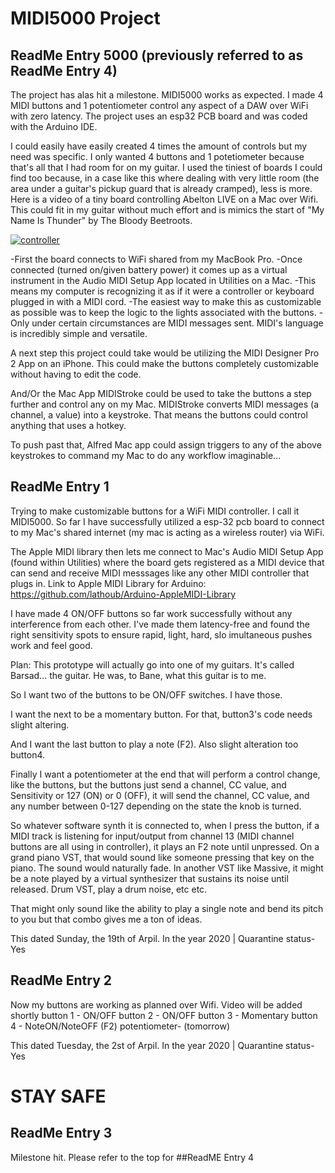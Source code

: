 

# MIDI5000 Project

## ReadMe Entry 5000 (previously referred to as ReadMe Entry 4) 
The project has alas hit a milestone. MIDI5000 works as expected. I made 4 MIDI buttons and 1 potentiometer control any aspect of a DAW over WiFi with zero latency. The project uses an esp32 PCB board and was coded with the Arduino IDE.

I could easily have easily created 4 times the amount of controls but my need was specific. I only wanted 4 buttons and 1 potetiometer because that's all that I had room for on my guitar. I used the tiniest of boards I could find too because, in a case like this where dealing with very little room (the area under a guitar's pickup guard that is already cramped), less is more. Here is a video of a tiny board controlling Abelton LIVE on a Mac over Wifi. This could fit in my guitar without much effort and is mimics the start of "My Name Is Thunder" by The Bloody Beetroots.

[![controller](https://i.imgur.com/krYbIUo.png)](https://www.youtube.com/watch?v=WkeB3Opa6Q4 "esp-32 buttons with a potentiometer controlling Ableton LIVE via MIDI")

-First the board connects to WiFi shared from my MacBook Pro.
-Once connected (turned on/given battery power) it comes up as a virtual instrument in the Audio MIDI Setup App located in Utilities on a Mac.
-This means my computer is recognizing it as if it were a controller or keyboard plugged in with a MIDI cord.
-The easiest way to make this as customizable as possible was to keep the logic to the lights associated with the buttons. 
-Only under certain circumstances are MIDI messages sent. MIDI's language is incredibly simple and versatile.  

A next step this project could take would be utilizing the MIDI Designer Pro 2 App on an iPhone. This could make the buttons completely customizable without having to edit the code. 

And/Or the Mac App MIDIStroke could be used to take the buttons a step further and control any on my Mac.  MIDIStroke converts MIDI messages (a channel, a value) into a keystroke.  That means the buttons could control anything that uses a hotkey. 

To push past that, Alfred Mac app could assign triggers to any of the above keystrokes to command my Mac to do any workflow imaginable... 


## ReadMe Entry 1
Trying to make customizable buttons for a WiFi MIDI controller. I call it MIDI5000. So far I have successfully utilized a esp-32 pcb board to connect to my Mac's shared internet (my mac is acting as a wireless router) via WiFi.  

The Apple MIDI library then lets me connect to Mac's Audio MIDI Setup App (found within Utilities) where the board gets registered as a MIDI device that can send and receive MIDI messsages like any other MIDI controller that plugs in.
Link to Apple MIDI Library for Arduino: https://github.com/lathoub/Arduino-AppleMIDI-Library

I have made 4 ON/OFF buttons so far work successfully without any interference from each other. I've made them latency-free and found the right sensitivity spots to ensure rapid, light, hard, slo imultaneous pushes work and feel good.

Plan:
This prototype will actually go into one of my guitars. It's called Barsad... the guitar. He was, to Bane, what this guitar is to me. 

So I want two of the buttons to be ON/OFF switches. I have those.

I want the next to be a momentary button. For that, button3's code needs slight altering.

And I want the last button to play a note (F2). Also slight alteration too button4.  

Finally I want a potentiometer at the end that will perform a control change, like the buttons, but the buttons just send a channel, CC value, and Sensitivity or 127 (ON) or 0 (OFF), it will send the channel, CC value, and any number between 0-127 depending on the state the knob is turned.

So whatever software synth it is connected to, when I press the button, if a MIDI track is listening for input/output from channel 13 (MIDI channel buttons are all using in controller), it plays an F2 note until unpressed. On a grand piano VST, that would sound like someone pressing that key on the piano. The sound would naturally fade. In another VST like Massive, it might be a note played by a virtual synthesizer that sustains its noise until released.  Drum VST, play a drum noise, etc etc.  

That might only sound like the ability to play a single note and bend its pitch to you but that combo gives me a ton of ideas.


This dated Sunday, the 19th of Arpil. In the year 2020 | Quarantine status- Yes


## ReadMe Entry 2
Now my buttons are working as planned over Wifi. Video will be added shortly
button 1 - ON/OFF
button 2 - ON/OFF
button 3 - Momentary
button 4 - NoteON/NoteOFF (F2)
potentiometer- (tomorrow)


This dated Tuesday, the 2st of Arpil. In the year 2020 | Quarantine status- Yes

# STAY SAFE

## ReadMe Entry 3 
Milestone hit. Please refer to the top for ##ReadME Entry 4
